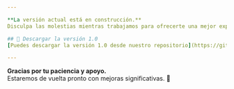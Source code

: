 ```yaml
---

**La versión actual está en construcción.**  
Disculpa las molestias mientras trabajamos para ofrecerte una mejor experiencia.

## 📂 Descargar la versión 1.0
[Puedes descargar la versión 1.0 desde nuestro repositorio](https://github.com/gerarklopz/App_Gestion_Integral/tree/main/App_Web_ver_1_0)

---
```


**Gracias por tu paciencia y apoyo.**  
Estaremos de vuelta pronto con mejoras significativas. 🎉
